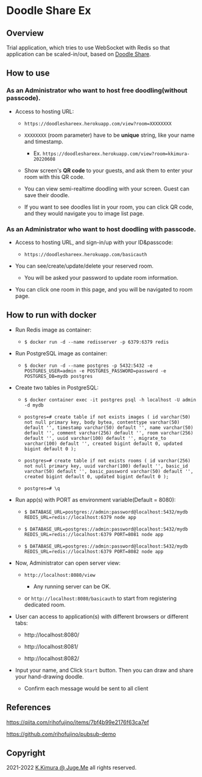 # Doodle Share Ex

## Overview

Trial application, which tries to use WebSocket with Redis so that application can be scaled-in/out, based on [Doodle Share](https://github.com/dotnsf/doodleshare).


## How to use

### As an Administrator who want to host free doodling(without passcode).

- Access to hosting URL:

  - `https://doodleshareex.herokuapp.com/view?room=XXXXXXXX`

  - `XXXXXXXX` (room parameter) have to be **unique** string, like your name and timestamp.
  
    - Ex. `https://doodleshareex.herokuapp.com/view?room=kkimura-20220608`

  - Show screen's **QR code** to your guests, and ask them to enter your room with this QR code.

  - You can view semi-realtime doodling with your screen. Guest can save their doodle.

  - If you want to see doodles list in your room, you can click QR code, and they would navigate you to image list page.

### As an Administrator who want to host doodling with passcode.

- Access to hosting URL, and sign-in/up with your ID&passcode:

  - `https://doodleshareex.herokuapp.com/basicauth`

- You can see/create/update/delete your reserved room.

  - You will be asked your password to update room information.

- You can click one room in this page, and you will be navigated to room page.


## How to run with docker

- Run Redis image as container:

  - `$ docker run -d --name redisserver -p 6379:6379 redis`

- Run PostgreSQL image as container:

  - `$ docker run -d --name postgres -p 5432:5432 -e POSTGRES_USER=admin -e POSTGRES_PASSWORD=password -e POSTGRES_DB=mydb postgres`

- Create two tables in PostgreSQL:

  - `$ docker container exec -it postgres psql -h localhost -U admin -d mydb`

  - `postgres=# create table if not exists images ( id varchar(50) not null primary key, body bytea, contenttype varchar(50) default '', timestamp varchar(50) default '', name varchar(50) default '', comment varchar(256) default '', room varchar(256) default '', uuid varchar(100) default '', migrate_to varchar(100) default '', created bigint default 0, updated bigint default 0 );`

  - `postgres=# create table if not exists rooms ( id varchar(256) not null primary key, uuid varchar(100) default '', basic_id varchar(50) default '', basic_password varchar(50) default '', created bigint default 0, updated bigint default 0 );`

  - `postgres=# \q`

- Run app(s) with PORT as environment variable(Default = 8080):

  - `$ DATABASE_URL=postgres://admin:password@localhost:5432/mydb REDIS_URL=redis://localhost:6379 node app`

  - `$ DATABASE_URL=postgres://admin:password@localhost:5432/mydb REDIS_URL=redis://localhost:6379 PORT=8081 node app`

  - `$ DATABASE_URL=postgres://admin:password@localhost:5432/mydb REDIS_URL=redis://localhost:6379 PORT=8082 node app`

- Now, Administrator can open server view:

  - `http://localhost:8080/view`

    - Any running server can be OK.

  - or `http://localhost:8080/basicauth` to start from registering dedicated room.


- User can access to application(s) with different browsers or different tabs:

  - http://localhost:8080/

  - http://localhost:8081/

  - http://localhost:8082/

- Input your name, and Click `Start` button. Then you can draw and share your hand-drawing doodle. 

  - Confirm each message would be sent to all client


## References

https://qiita.com/rihofujino/items/7bf4b99e2176f63ca7ef

https://github.com/rihofujino/pubsub-demo


## Copyright

2021-2022 [K.Kimura @ Juge.Me](https://github.com/dotnsf) all rights reserved.

